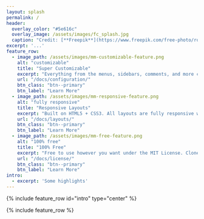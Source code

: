 ```yaml
---
layout: splash
permalink: /
header:
  overlay_color: "#5e616c"
  overlay_image: /assets/images/fc_splash.jpg
  caption: "Credit: [**Freepik**](https://www.freepik.com/free-photo/row-of-stones-in-the-water_1058126.htm)"
excerpt: '...'
feature_row:
  - image_path: /assets/images/mm-customizable-feature.png
    alt: "customizable"
    title: "Super Customizable"
    excerpt: "Everything from the menus, sidebars, comments, and more can be configured or set with YAML Front Matter."
    url: "/docs/configuration/"
    btn_class: "btn--primary"
    btn_label: "Learn More"
  - image_path: /assets/images/mm-responsive-feature.png
    alt: "fully responsive"
    title: "Responsive Layouts"
    excerpt: "Built on HTML5 + CSS3. All layouts are fully responsive with helpers to augment your content."
    url: "/docs/layouts/"
    btn_class: "btn--primary"
    btn_label: "Learn More"
  - image_path: /assets/images/mm-free-feature.png
    alt: "100% free"
    title: "100% Free"
    excerpt: "Free to use however you want under the MIT License. Clone it, fork it, customize it, whatever!"
    url: "/docs/license/"
    btn_class: "btn--primary"
    btn_label: "Learn More"
intro:
  - excerpt: 'Some highlights'
---
```


{% include feature_row id="intro" type="center" %}

{% include feature_row %}